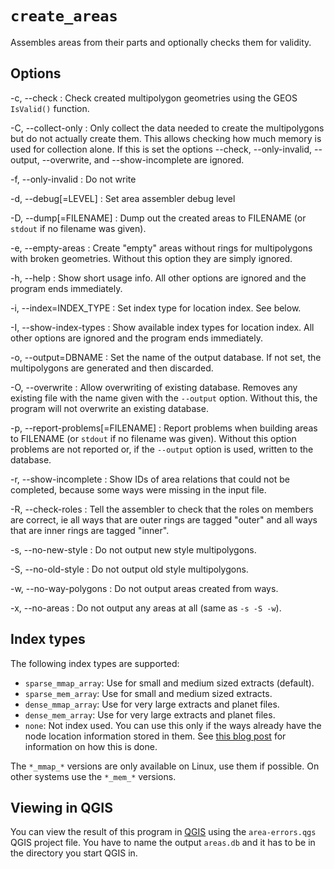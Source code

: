 
# `create_areas`

Assembles areas from their parts and optionally checks them for validity.

## Options

-c, --check
:   Check created multipolygon geometries using the GEOS `IsValid()` function.

-C, --collect-only
:   Only collect the data needed to create the multipolygons but do not
    actually create them. This allows checking how much memory is used for
    collection alone. If this is set the options --check, --only-invalid,
    --output, --overwrite, and --show-incomplete are ignored.

-f, --only-invalid
:   Do not write

-d, --debug[=LEVEL]
:   Set area assembler debug level

-D, --dump[=FILENAME]
:   Dump out the created areas to FILENAME (or `stdout` if no filename was
    given).

-e, --empty-areas
:   Create "empty" areas without rings for multipolygons with broken
    geometries. Without this option they are simply ignored.

-h, --help
:   Show short usage info. All other options are ignored and the program ends
    immediately.

-i, --index=INDEX_TYPE
:   Set index type for location index. See below.

-I, --show-index-types
:   Show available index types for location index. All other options are
    ignored and the program ends immediately.

-o, --output=DBNAME
:   Set the name of the output database. If not set, the multipolygons are
    generated and then discarded.

-O, --overwrite
:   Allow overwriting of existing database. Removes any existing file with
    the name given with the `--output` option. Without this, the program will
    not overwrite an existing database.

-p, --report-problems[=FILENAME]
:   Report problems when building areas to FILENAME (or `stdout` if no filename
    was given). Without this option problems are not reported or, if the
    `--output` option is used, written to the database.

-r, --show-incomplete
:   Show IDs of area relations that could not be completed, because some ways
    were missing in the input file.

-R, --check-roles
:   Tell the assembler to check that the roles on members are correct, ie
    all ways that are outer rings are tagged "outer" and all ways that are
    inner rings are tagged "inner".

-s, --no-new-style
:   Do not output new style multipolygons.

-S, --no-old-style
:   Do not output old style multipolygons.

-w, --no-way-polygons
:   Do not output areas created from ways.

-x, --no-areas
:   Do not output any areas at all (same as `-s -S -w`).


## Index types

The following index types are supported:

* `sparse_mmap_array`: Use for small and medium sized extracts (default).
* `sparse_mem_array`: Use for small and medium sized extracts.
* `dense_mmap_array`: Use for very large extracts and planet files.
* `dense_mem_array`: Use for very large extracts and planet files.
* `none`: Not index used. You can use this only if the ways already have the
  node location information stored in them. See [this blog
  post](https://blog.jochentopf.com/2016-04-20-node-locations-on-ways.html)
  for information on how this is done.

The `*_mmap_*` versions are only available on Linux, use them if possible. On
other systems use the `*_mem_*` versions.


## Viewing in QGIS

You can view the result of this program in [QGIS](http://www.qgis.org/) using
the `area-errors.qgs` QGIS project file. You have to name the output
`areas.db` and it has to be in the directory you start QGIS in.


